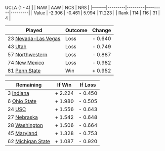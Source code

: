 UCLA (1 - 4)
|       |   NAW   |   AAW   |   NCS   |   NRS   |
|-------|---------|---------|---------|---------|
| Value |  -2.306 |  -0.461 |   5.994 |  11.223 |
| Rank  |     114 |     116 |      31 |       4 |

| Played                    | Outcome    |  Change  |
|---------------------------|------------|----------|
|  23 [Nevada-Las Vegas      ](NevadaLasVegas.md)| Loss       | -  0.640 |
|  43 [Utah                  ](Utah.md)| Loss       | -  0.749 |
|  57 [Northwestern          ](Northwestern.md)| Loss       | -  0.887 |
|  74 [New Mexico            ](NewMexico.md)| Loss       | -  0.982 |
|  81 [Penn State            ](PennState.md)| Win        | +  0.952 |

| Remaining                 |  If Win  |  If Loss |
|---------------------------|----------|----------|
|   3 [Indiana               ](Indiana.md)| +  2.224 | -  0.450 |
|   6 [Ohio State            ](OhioState.md)| +  1.980 | -  0.505 |
|  24 [USC                   ](USC.md)| +  1.556 | -  0.643 |
|  27 [Nebraska              ](Nebraska.md)| +  1.542 | -  0.648 |
|  28 [Washington            ](Washington.md)| +  1.506 | -  0.664 |
|  45 [Maryland              ](Maryland.md)| +  1.328 | -  0.753 |
|  62 [Michigan State        ](MichiganState.md)| +  1.087 | -  0.920 |

